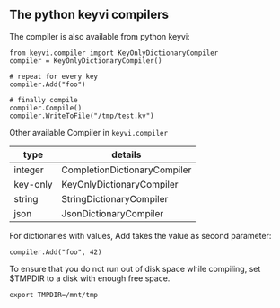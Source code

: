 ## The python keyvi compilers

The compiler is also available from python keyvi:

    from keyvi.compiler import KeyOnlyDictionaryCompiler
    compiler = KeyOnlyDictionaryCompiler()

    # repeat for every key
    compiler.Add("foo")

    # finally compile
    compiler.Compile()
    compiler.WriteToFile("/tmp/test.kv")

Other available Compiler in `keyvi.compiler`

type              | details
----------------- | ---------------------------------------------------------------------------------------------
integer           | CompletionDictionaryCompiler
key-only          | KeyOnlyDictionaryCompiler
string            | StringDictionaryCompiler
json              | JsonDictionaryCompiler

For dictionaries with values, Add takes the value as second parameter:

    compiler.Add("foo", 42)

To ensure that you do not run out of disk space while compiling, set $TMPDIR to a disk with enough free space.

    export TMPDIR=/mnt/tmp
